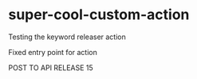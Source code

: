 # super-cool-custom-action

Testing the keyword releaser action

Fixed entry point for action 

POST TO API RELEASE 15
